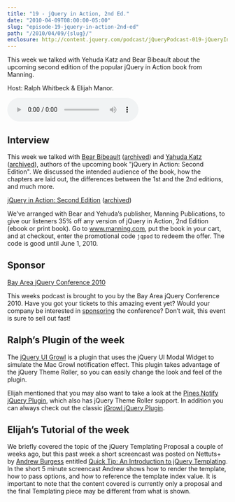 ```yaml
---
title: "19 - jQuery in Action, 2nd Ed."
date: "2010-04-09T08:00:00-05:00"
slug: "episode-19-jquery-in-action-2nd-ed"
path: "/2010/04/09/{slug}/"
enclosure: http://content.jquery.com/podcast/jQueryPodcast-019-jQueryInAction.mp3
---
```

This week we talked with Yehuda Katz and Bear Bibeault about the upcoming second edition of the popular jQuery in Action book from Manning.

Host: Ralph Whitbeck &amp; Elijah Manor.

<audio src="http://content.jquery.com/podcast/jQueryPodcast-019-jQueryInAction.mp3" controls=""></audio>

## Interview

This week we talked with [Bear Bibeault](https://bibeault.ninja/) ([archived](http://web.archive.org/web/20110301141112/http://www.bibeault.org/resume/)) and [Yahuda Katz](https://yehudakatz.com/) ([archived](http://web.archive.org/web/20110414211153/http://yehudakatz.com/)), authors of the upcoming book "jQuery in Action: Second Edition". We discussed the intended audience of the book, how the chapters are laid out, the differences between the 1st and the 2nd editions, and much more.

[jQuery in Action: Second Edition](https://www.manning.com/books/jquery-in-action-second-edition) ([archived](http://web.archive.org/web/20110304222605/http://www.manning.com/bibeault2/))

We’ve arranged with Bear and Yehuda’s publisher, Manning Publications, to give our listeners 35% off any version of jQuery in Action, 2nd Edition (ebook or print book). Go to www.manning.com, put the book in your cart, and at checkout, enter the promotional code `jqpod` to redeem the offer. The code is good until June 1, 2010.

## Sponsor

[Bay Area jQuery Conference 2010](http://web.archive.org/web/20110820101313/http://events.jquery.org/2010/sf-bay-area/)

This weeks podcast is brought to you by the Bay Area jQuery Conference 2010. Have you got your tickets to this amazing event yet? Would your company be interested in [sponsoring](http://web.archive.org/web/20110824194958/http://events.jquery.org/2010/sf-bay-area/sponsors/) the conference? Don’t wait, this event is sure to sell out fast!

## Ralph’s Plugin of the week

The [jQuery UI Growl](http://web.archive.org/web/20100412010646/http://satsume.com/growl/) is a plugin that uses the jQuery UI Modal Widget to simulate the Mac Growl notification effect. This plugin takes advantage of the jQuery Theme Roller, so you can easily change the look and feel of the plugin.

Elijah mentioned that you may also want to take a look at the [Pines Notify jQuery Plugin](http://web.archive.org/web/20100409093356/http://pines.hg.sourceforge.net/hgweb/pines/pines/raw-file/tip/pnotify/index.html), which also has jQuery Theme Roller support. In addition you can always check out the classic [jGrowl jQuery Plugin](http://web.archive.org/web/20110411150651/http://www.stanlemon.net/projects/jgrowl.html).

## Elijah’s Tutorial of the week

We briefly covered the topic of the jQuery Templating Proposal a couple of weeks ago, but this past week a short screencast was posted on Nettuts+ by [Andrew Burgess](https://twitter.com/andrew8088) entitled [Quick Tip: An Introduction to jQuery Templating](https://code.tutsplus.com/tutorials/quick-tip-an-introduction-to-jquery-templating--net-10535). In the short 5 minute screencast Andrew shows how to render the template, how to pass options, and how to reference the template index value. It is important to note that the content covered is currently only a proposal and the final Templating piece may be different from what is shown.
